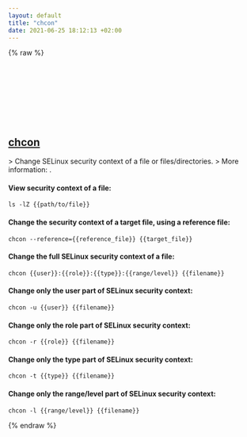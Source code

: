 ```yaml
---
layout: default
title: "chcon"
date: 2021-06-25 18:12:13 +02:00
---
```

{% raw %}
<h2 id="chcon">
  <a href="/en/common/chcon.html">chcon</a> <a href="#chcon"><svg class="icon">
    <use href="/assets/images/unicode_sprite.svg#link" />
  </svg></a>
</h2>
> Change SELinux security context of a file or files/directories.
> More information: <https://www.gnu.org/software/coreutils/chcon>.

#### View security context of a file:
```shell
ls -lZ {{path/to/file}}
```
#### Change the security context of a target file, using a reference file:
```shell
chcon --reference={{reference_file}} {{target_file}}
```
#### Change the full SELinux security context of a file:
```shell
chcon {{user}}:{{role}}:{{type}}:{{range/level}} {{filename}}
```
#### Change only the user part of SELinux security context:
```shell
chcon -u {{user}} {{filename}}
```
#### Change only the role part of SELinux security context:
```shell
chcon -r {{role}} {{filename}}
```
#### Change only the type part of SELinux security context:
```shell
chcon -t {{type}} {{filename}}
```
#### Change only the range/level part of SELinux security context:
```shell
chcon -l {{range/level}} {{filename}}
```
{% endraw %}